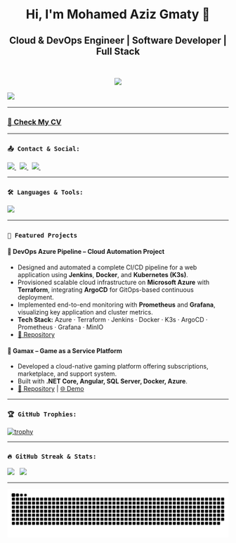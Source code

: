 <h1 align="center">Hi, I'm Mohamed Aziz Gmaty 👋</h1>

<h2 align="center">Cloud & DevOps Engineer | Software Developer | Full Stack</h2>
<br>

<p align="center">
  <a href="https://www.google.com/search?q=Mohamed+Aziz+Gmaty+Cloud+DevOps"> <!-- Google Me -->
    <img src="https://readme-typing-svg.herokuapp.com/?lines=Cloud+%26+DevOps+Engineer;Passionate+about+Automation+%26+AI;Exploring+Azure+%7C+AWS+%7C+Terraform;Always+Learning+New+Technologies&font=Bold%20Code&center=true&color=30F050&pause=2000">
  </a>
</p>

<p align="left">
  <img src="https://komarev.com/ghpvc/?username=azizgmaty&style=flat&color=4010B0"/> <!-- Profile Views -->
</p>

---

### [📄 Check My CV](https://github.com/mohamedazizGmaty/mohamedazizGmaty/raw/main/Mohamed%20Aziz%20Gmaty.pdf)

<!--### [🌐 View My Portfolio](#) <!-- Replace with your Portfolio link -->

---

### `📤 Contact & Social:`
<p align="left">
  <a href="azizgmaty@gmail.com"> <!-- Gmail -->
    <img src="https://github.com/user-attachments/assets/1a97a051-cc24-4738-a7a2-3f53365a9e93" height="35"/>
  </a>&nbsp;
  <a href="https://www.linkedin.com/in/mohamed-aziz-gmaty/"> <!-- LinkedIn -->
    <img src="https://raw.githubusercontent.com/rahuldkjain/github-profile-readme-generator/master/src/images/icons/Social/linked-in-alt.svg" height="45"/>
  </a>&nbsp;
  <a href="https://wa.me/21690773051"> <!-- WhatsApp -->
    <img src="https://marketplace.canva.com/Vmp9Y/MAEvzQVmp9Y/1/tl/canva-whatsapp-status-icon-MAEvzQVmp9Y.png" height="45"/>
  </a>&nbsp;
</p>

---

### `🛠️ Languages & Tools:`

<p align="left">
  <img src="https://go-skill-icons.vercel.app/api/icons?i=azure,aws,docker,kubernetes,terraform,githubactions,git,linux,cs,java,dotnet,spring,sqlserver,postgresql,redis,html,css,js,python"/>
</p>

---

### `🚀 Featured Projects`

#### 🔹 **DevOps Azure Pipeline – Cloud Automation Project**
- Designed and automated a complete CI/CD pipeline for a web application using **Jenkins**, **Docker**, and **Kubernetes (K3s)**.  
- Provisioned scalable cloud infrastructure on **Microsoft Azure** with **Terraform**, integrating **ArgoCD** for GitOps-based continuous deployment.  
- Implemented end-to-end monitoring with **Prometheus** and **Grafana**, visualizing key application and cluster metrics.  
- **Tech Stack:** Azure · Terraform · Jenkins · Docker · K3s · ArgoCD · Prometheus · Grafana · MinIO  
- [🔗 Repository](https://github.com/mohamedazizGmaty/-DevOps-CI-CD-azure-project)


#### 🔹 **Gamax – Game as a Service Platform**
- Developed a cloud-native gaming platform offering subscriptions, marketplace, and support system.  
- Built with **.NET Core, Angular, SQL Server, Docker, Azure**.  
- [🔗 Repository](#) | [🌐 Demo](https://www.linkedin.com/feed/update/urn:li:activity:7330025947544367104/)


---

### `🏆 GitHub Trophies:`
<p align="left">
  
[![trophy](https://github-profile-trophy.vercel.app/?username=azizgmaty&theme=onestar&no-bg=true&no-frame=true&row=1&column=7)](https://github.com/ryo-ma/github-profile-trophy)
</p>

---

### `🔥 GitHub Streak & Stats:`
<p align="left">
  <img src="https://streak-stats.demolab.com/?user=azizgmaty&theme=highcontrast" height="125"/> &nbsp; <!-- GitHub Streak -->
  <img src="https://github-readme-stats.vercel.app/api/top-langs?username=azizgmaty&layout=compact&langs_count=6&theme=highcontrast" height="125"/> <!-- Languages -->
</p>

---

<p align="left">
  <img src="https://raw.githubusercontent.com/platane/snk/output/github-contribution-grid-snake-dark.svg"> <!-- Snake -->
</p>
